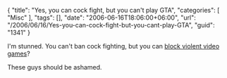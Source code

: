 {
	"title": "Yes, you can cock fight, but you can't play GTA",
	"categories": [
		"Misc"
	],
	"tags": [],
	"date": "2006-06-16T18:06:00+06:00",
	"url": "/2006/06/16/Yes-you-can-cock-fight-but-you-cant-play-GTA",
	"guid": "1341"
}

I'm stunned. You can't ban cock fighting, but you can <a href="http://www.gamasutra.com/php-bin/news_index.php?story=9745">block violent video games</a>?

These guys should be ashamed.